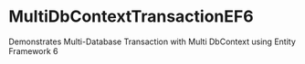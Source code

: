 # MultiDbContextTransactionEF6
Demonstrates Multi-Database Transaction with Multi DbContext using Entity Framework 6
